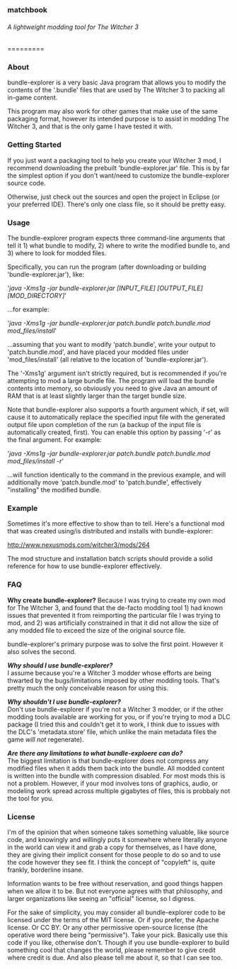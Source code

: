 ### matchbook
###### A lightweight modding tool for The Witcher 3
=========

### About

bundle-explorer is a very basic Java program that allows you to modify the contents of the '.bundle' files that are used by The Witcher 3 to packing all in-game content.  

This program may also work for other games that make use of the same packaging format, however its intended purpose is to assist in modding The Witcher 3, and that is the only game I have tested it with.  


### Getting Started

If you just want a packaging tool to help you create your Witcher 3 mod, I recommend downloading the prebuilt 'bundle-explorer.jar' file.  This is by far the simplest option if you don't want/need to customize the bundle-explorer source code.

Otherwise, just check out the sources and open the project in Eclipse (or your preferred IDE).  There's only one class file, so it should be pretty easy.


### Usage

The bundle-explorer program expects three command-line arguments that tell it 1) what bundle to modify, 2) where to write the modified bundle to, and 3) where to look for modded files.

Specifically, you can run the program (after downloading or building 'bundle-explorer.jar'), like:

'_java -Xms1g -jar bundle-explorer.jar [INPUT_FILE] [OUTPUT_FILE] [MOD_DIRECTORY]_'

...for example:

'_java -Xms1g -jar bundle-explorer.jar patch.bundle patch.bundle.mod mod_files/install_'

...assuming that you want to modify 'patch.bundle', write your output to 'patch.bundle.mod', and have placed your modded files under 'mod_files/install' (all relative to the location of 'bundle-explorer.jar').

The '-Xms1g' argument isn't strictly required, but is recommended if you're attempting to mod a large bundle file.  The program will load the bundle contents into memory, so obviously you need to give Java an amount of RAM that is at least slightly larger than the target bundle size.

Note that bundle-explorer also supports a fourth argument which, if set, will cause it to automatically replace the specified input file with the generated output file upon completion of the run (a backup of the input file is automatically created, first).  You can enable this option by passing '-r' as the final argument.  For example:

'_java -Xms1g -jar bundle-explorer.jar patch.bundle patch.bundle.mod mod_files/install -r_'

...will function identically to the command in the previous example, and will additionally move 'patch.bundle.mod' to 'patch.bundle', effectively "installing" the modified bundle. 


### Example

Sometimes it's more effective to show than to tell.  Here's a functional mod that was created using/is distributed and installs with bundle-explorer:

http://www.nexusmods.com/witcher3/mods/264

The mod structure and installation batch scripts should provide a solid reference for how to use bundle-explorer effectively.


### FAQ

**Why create bundle-explorer?**
Because I was trying to create my own mod for The Witcher 3, and found that the de-facto modding tool 1) had known issues that prevented it from reimporting the particular file I was trying to mod, and 2) was artificially constrained in that it did not allow the size of any modded file to exceed the size of the original source file.  

bundle-explorer's primary purpose was to solve the first point.  However it also solves the second.

**_Why should I use bundle-explorer?_**<br />
I assume because you're a Witcher 3 modder whose efforts are being thwarted by the bugs/limitations imposed by other modding tools.  That's pretty much the only conceivable reason for using this.

**_Why shouldn't I use bundle-explorer?_**<br />
Don't use bundle-explorer if you're not a Witcher 3 modder, or if the other modding tools available are working for you, or if you're trying to mod a DLC package (I tried this and couldn't get it to work, I think due to issues with the DLC's 'metadata.store' file, which unlike the main metadata files the game _will not_ regenerate).

**_Are there any limitations to what bundle-exploere can do?_**<br />
The biggest limitation is that bundle-explorer does not compress any modified files when it adds them back into the bundle.  All modded content is written into the bundle with compression disabled.  For most mods this is not a problem.  However, if your mod involves tons of graphics, audio, or modeling work spread across multiple gigabytes of files, this is probbaly not the tool for you.


### License

I'm of the opinion that when someone takes something valuable, like source code, and knowingly and willingly puts it somewhere where literally anyone in the world can view it and grab a copy for themselves, as I have done, they are giving their implicit consent for those people to do so and to use the code however they see fit.  I think the concept of "copyleft" is, quite frankly, borderline insane.  

Information wants to be free without reservation, and good things happen when we allow it to be.  But not everyone agrees with that philosophy, and larger organizations like seeing an "official" license, so I digress.

For the sake of simplicity, you may consider all bundle-explorer code to be licensed under the terms of the MIT license.  Or if you prefer, the Apache license.  Or CC BY.  Or any other permissive open-source license (the operative word there being "permissive").  Take your pick.  Basically use this code if you like, otherwise don't.  Though if you use bundle-explorer to build something cool that changes the world, please remember to give credit where credit is due.  And also please tell me about it, so that I can see too.  



